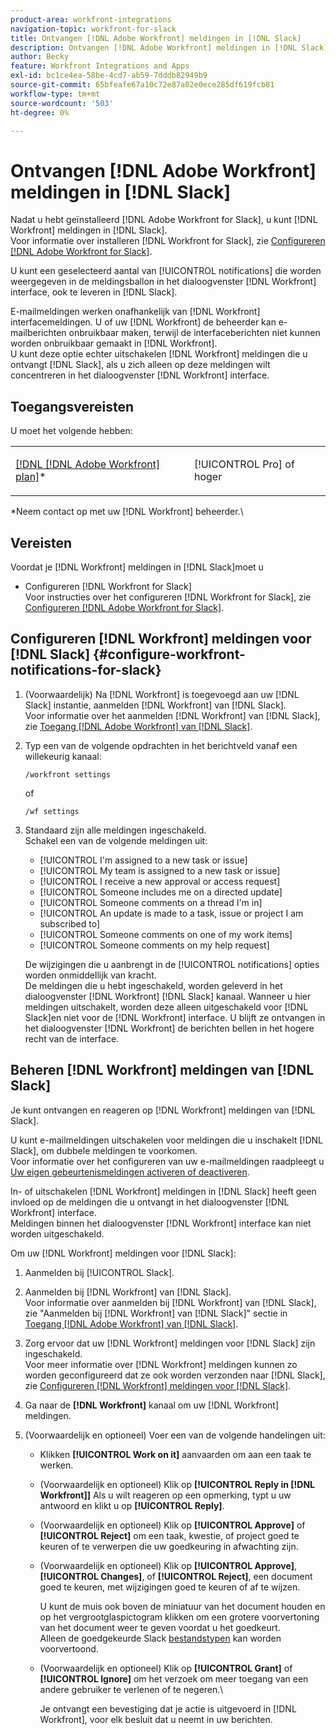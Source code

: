 ```yaml
---
product-area: workfront-integrations
navigation-topic: workfront-for-slack
title: Ontvangen [!DNL Adobe Workfront] meldingen in [!DNL Slack]
description: Ontvangen [!DNL Adobe Workfront] meldingen in [!DNL Slack]
author: Becky
feature: Workfront Integrations and Apps
exl-id: bc1ce4ea-58be-4cd7-ab59-7dddb82949b9
source-git-commit: 65bfeafe67a10c72e87a02e0ece285df619fcb81
workflow-type: tm+mt
source-wordcount: '503'
ht-degree: 0%

---
```


# Ontvangen [!DNL Adobe Workfront] meldingen in [!DNL Slack]

<!--
<p data-mc-conditions="QuicksilverOrClassic.Draft mode">(NOTE: Alina: *** Linked to Accessing Workfront from Slack.***Some of this information is duplicating in Accessing Workfront from Slack (also screen shots))</p>
-->

Nadat u hebt geïnstalleerd [!DNL Adobe Workfront for Slack], u kunt [!DNL Workfront] meldingen in [!DNL Slack].\
Voor informatie over installeren [!DNL Workfront for Slack], zie [Configureren [!DNL Adobe Workfront for Slack]](../../workfront-integrations-and-apps/using-workfront-with-slack/configure-workfront-for-slack.md).

U kunt een geselecteerd aantal van [!UICONTROL notifications] die worden weergegeven in de meldingsballon in het dialoogvenster [!DNL Workfront] interface, ook te leveren in [!DNL Slack].

E-mailmeldingen werken onafhankelijk van [!DNL Workfront] interfacemeldingen. U of uw [!DNL Workfront] de beheerder kan e-mailberichten onbruikbaar maken, terwijl de interfaceberichten niet kunnen worden onbruikbaar gemaakt in [!DNL Workfront].\
U kunt deze optie echter uitschakelen [!DNL Workfront] meldingen die u ontvangt [!DNL Slack], als u zich alleen op deze meldingen wilt concentreren in het dialoogvenster [!DNL Workfront] interface.

## Toegangsvereisten

U moet het volgende hebben:

<table style="table-layout:auto"> 
 <col> 
 </col> 
 <col> 
 </col> 
 <tbody> 
  <tr> 
   <td role="rowheader"><a href="https://www.workfront.com/plans" target="_blank">[!DNL [!DNL Adobe Workfront] plan]</a>*</td> 
   <td> <p>[!UICONTROL Pro] of hoger</p> </td> 
  </tr> 
 </tbody> 
</table>

&#42;Neem contact op met uw [!DNL Workfront] beheerder.\

## Vereisten

Voordat je [!DNL Workfront] meldingen in [!DNL Slack]moet u

* Configureren [!DNL Workfront for Slack]\
   Voor instructies over het configureren [!DNL Workfront for Slack], zie [Configureren [!DNL Adobe Workfront for Slack]](../../workfront-integrations-and-apps/using-workfront-with-slack/configure-workfront-for-slack.md).

## Configureren [!DNL Workfront] meldingen voor [!DNL Slack] {#configure-workfront-notifications-for-slack}

1. (Voorwaardelijk) Na [!DNL Workfront] is toegevoegd aan uw [!DNL Slack] instantie, aanmelden [!DNL Workfront] van [!DNL Slack].\
   Voor informatie over het aanmelden [!DNL Workfront] van [!DNL Slack], zie [Toegang [!DNL Adobe Workfront] van [!DNL Slack]](../../workfront-integrations-and-apps/using-workfront-with-slack/access-workfront-from-slack.md).

1. Typ een van de volgende opdrachten in het berichtveld vanaf een willekeurig kanaal:

   `/workfront settings`

   of

   `/wf settings`

1. Standaard zijn alle meldingen ingeschakeld.\
   Schakel een van de volgende meldingen uit:

   * [!UICONTROL I'm assigned to a new task or issue]
   * [!UICONTROL My team is assigned to a new task or issue]
   * [!UICONTROL I receive a new approval or access request]
   * [!UICONTROL Someone includes me on a directed update]
   * [!UICONTROL Someone comments on a thread I'm in]
   * [!UICONTROL An update is made to a task, issue or project I am subscribed to]
   * [!UICONTROL Someone comments on one of my work items]
   * [!UICONTROL Someone comments on my help request]

   De wijzigingen die u aanbrengt in de [!UICONTROL notifications] opties worden onmiddellijk van kracht.\
   De meldingen die u hebt ingeschakeld, worden geleverd in het dialoogvenster [!DNL Workfront] [!DNL Slack] kanaal. Wanneer u hier meldingen uitschakelt, worden deze alleen uitgeschakeld voor [!DNL Slack]en niet voor de [!DNL Workfront] interface. U blijft ze ontvangen in het dialoogvenster [!DNL Workfront] de berichten bellen in het hogere recht van de interface.

## Beheren [!DNL Workfront] meldingen van [!DNL Slack]

Je kunt ontvangen en reageren op [!DNL Workfront] meldingen van [!DNL Slack].

U kunt e-mailmeldingen uitschakelen voor meldingen die u inschakelt [!DNL Slack], om dubbele meldingen te voorkomen.\
Voor informatie over het configureren van uw e-mailmeldingen raadpleegt u [Uw eigen gebeurtenismeldingen activeren of deactiveren](../../workfront-basics/using-notifications/activate-or-deactivate-your-own-event-notifications.md).

In- of uitschakelen [!DNL Workfront] meldingen in [!DNL Slack] heeft geen invloed op de meldingen die u ontvangt in het dialoogvenster [!DNL Workfront] interface.\
Meldingen binnen het dialoogvenster [!DNL Workfront] interface kan niet worden uitgeschakeld.

Om uw [!DNL Workfront] meldingen voor [!DNL Slack]:

1. Aanmelden bij [!UICONTROL Slack].
1. Aanmelden bij [!DNL Workfront] van [!DNL Slack].\
   Voor informatie over aanmelden bij [!DNL Workfront] van [!DNL Slack], zie &quot;Aanmelden bij [!DNL Workfront] van [!DNL Slack]&quot; sectie in [Toegang [!DNL Adobe Workfront] van [!DNL Slack]](../../workfront-integrations-and-apps/using-workfront-with-slack/access-workfront-from-slack.md).

1. Zorg ervoor dat uw [!DNL Workfront] meldingen voor [!DNL Slack] zijn ingeschakeld.\
   Voor meer informatie over [!DNL Workfront] meldingen kunnen zo worden geconfigureerd dat ze ook worden verzonden naar [!DNL Slack], zie [Configureren [!DNL Workfront] meldingen voor [!DNL Slack]](#configure-workfront-notifications-for-slack-configure-workfront-notifications-for-slack).

1. Ga naar de **[!DNL Workfront]** kanaal om uw [!DNL Workfront] meldingen.
1. (Voorwaardelijk en optioneel) Voer een van de volgende handelingen uit:

   * Klikken **[!UICONTROL Work on it]** aanvaarden om aan een taak te werken.

   * (Voorwaardelijk en optioneel) Klik op **[!UICONTROL Reply in [!DNL Workfront]]** Als u wilt reageren op een opmerking, typt u uw antwoord en klikt u op **[!UICONTROL Reply]**.

   * (Voorwaardelijk en optioneel) Klik op **[!UICONTROL Approve]** of **[!UICONTROL Reject]** om een taak, kwestie, of project goed te keuren of te verwerpen die uw goedkeuring in afwachting zijn.

   * (Voorwaardelijk en optioneel) Klik op **[!UICONTROL Approve]**, **[!UICONTROL Changes]**, of **[!UICONTROL Reject]**, een document goed te keuren, met wijzigingen goed te keuren of af te wijzen.

      U kunt de muis ook boven de miniatuur van het document houden en op het vergrootglaspictogram klikken om een grotere voorvertoning van het document weer te geven voordat u het goedkeurt.\
      Alleen de goedgekeurde Slack [bestandstypen](https://api.slack.com/types/file) kan worden voorvertoond.

   * (Voorwaardelijk en optioneel) Klik op **[!UICONTROL Grant]** of **[!UICONTROL Ignore]** om het verzoek om meer toegang van een andere gebruiker te verlenen of te negeren.\

      Je ontvangt een bevestiging dat je actie is uitgevoerd in [!DNL Workfront], voor elk besluit dat u neemt in uw berichten.

